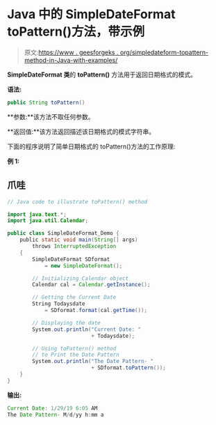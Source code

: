 # Java 中的 SimpleDateFormat toPattern()方法，带示例

> 原文:[https://www . geesforgeks . org/simpledateform-topattern-method-in-Java-with-examples/](https://www.geeksforgeeks.org/simpledateformat-topattern-method-in-java-with-examples/)

**SimpleDateFormat 类**的 **toPattern()** 方法用于返回日期格式的模式。

**语法:**

```java
public String toPattern()
```

**参数:**该方法不取任何参数。

**返回值:**该方法返回描述该日期格式的模式字符串。

下面的程序说明了简单日期格式的 toPattern()方法的工作原理:

**例 1:**

## 爪哇

```java
// Java code to illustrate toPattern() method

import java.text.*;
import java.util.Calendar;

public class SimpleDateFormat_Demo {
    public static void main(String[] args)
        throws InterruptedException
    {
        SimpleDateFormat SDformat
            = new SimpleDateFormat();

        // Initializing Calendar object
        Calendar cal = Calendar.getInstance();

        // Getting the Current Date
        String Todaysdate
            = SDformat.format(cal.getTime());

        // Displaying the date
        System.out.println("Current Date: "
                           + Todaysdate);

        // Using toPattern() method
        // to Print the Date Pattern
        System.out.println("The Date Pattern- "
                           + SDformat.toPattern());
    }
}
```

**输出:**

```java
Current Date: 1/29/19 6:05 AM
The Date Pattern- M/d/yy h:mm a
```
